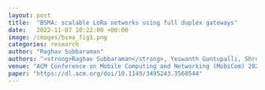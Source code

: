 ```yaml
---
layout: post
title:  "BSMA: scalable LoRa networks using full duplex gateways"
date:   2022-11-07 10:22:00 +00:00
image: /images/bsma_fig1.png
categories: research
author: "Raghav Subbaraman"
authors: "<strong>Raghav Subbaraman</strong>, Yeswanth Guntupalli, Shruti Jain, Rohit Kumar, Krishna Chintalapudi, and Dinesh Bharadia"
venue: "ACM Conference on Mobile Computing and Networking (MobiCom) 2022"
paper: "https://dl.acm.org/doi/10.1145/3495243.3560544"
---
```

